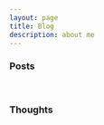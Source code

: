 ```yaml
---
layout: page
title: Blog
description: about me
---
```


### Posts
<br>

### Thoughts
<br>

<!--
### Log
-->
<!--
12/31/2017  :  10:19pm
- Programming on new years eve cause i love it
-->
